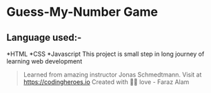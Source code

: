 # Guess-My-Number Game
## Language used:-
 *HTML
 *CSS
 *Javascript
This project is small step in long journey of learning web development
> Learned from amazing instructor Jonas Schmedtmann. Visit at https://codingheroes.io 
Created with 🤟💚 love - Faraz Alam  